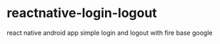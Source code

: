 # reactnative-login-logout
react native android app simple login  and logout with fire base  google
